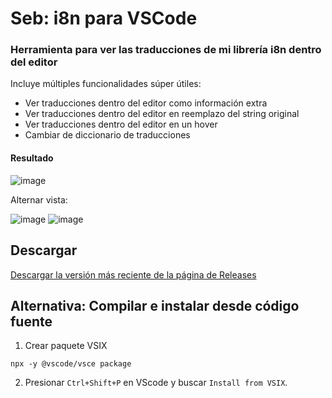 # Seb: i8n para VSCode
### Herramienta para ver las traducciones de mi librería i8n dentro del editor

Incluye múltiples funcionalidades súper útiles:
* Ver traducciones dentro del editor como información extra
* Ver traducciones dentro del editor en reemplazo del string original
* Ver traducciones dentro del editor en un hover
* Cambiar de diccionario de traducciones

#### Resultado
![image](https://github.com/user-attachments/assets/e541dde1-1f7e-4abe-8443-91f821fc6f97)

Alternar vista:

![image](https://github.com/user-attachments/assets/9d53b81f-c2d4-49cd-af9f-254a0e18bb43)
![image](https://github.com/user-attachments/assets/79b2cc19-1ceb-44bb-a2ba-c509b861c139)



## Descargar
[Descargar la versión más reciente de la página de Releases](https://github.com/sebfindling/seb-i8n-vscode/releases)

## Alternativa: Compilar e instalar desde código fuente
1. Crear paquete VSIX
```
npx -y @vscode/vsce package
```

2. Presionar `Ctrl+Shift+P` en VScode y buscar `Install from VSIX`.
 
